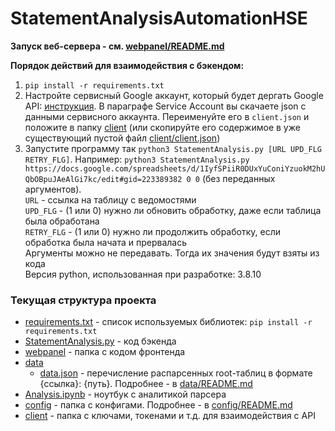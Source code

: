 # StatementAnalysisAutomationHSE

**Запуск веб-сервера - см. [webpanel/README.md](https://github.com/timofeeva-yuv/StatementAnalysisAutomationHSE/blob/main/webpanel/README.md)**

**Порядок действий для взаимодействия с бэкендом:**
1. `pip install -r requirements.txt`
2. Настройте сервисный Google аккаунт, который будет дергать Google API: [инструкция](https://pygsheets.readthedocs.io/en/staging/authorization.html). В параграфе Service Account вы скачаете json с данными сервисного аккаунта. Переименуйте его в `client.json` и положите в папку [client](https://github.com/timofeeva-yuv/StatementAnalysisAutomationHSE/blob/main/client) (или скопируйте его содержимое в уже существующий пустой файл [client/client.json](https://github.com/timofeeva-yuv/StatementAnalysisAutomationHSE/blob/main/client/client.json))
3. Запустите программу так `python3 StatementAnalysis.py [URL UPD_FLG RETRY_FLG]`. Например: `python3 StatementAnalysis.py https://docs.google.com/spreadsheets/d/1IyfSPiiR0DUxYuConiYzuokM2hUQbOBpuJAeAlGi7kc/edit#gid=223389382 0 0` (без переданных аргументов).  
`URL` - ссылка на таблицу с ведомостями  
`UPD_FLG` - (1 или 0) нужно ли обновить обработку, даже если таблица была обработана  
`RETRY_FLG` - (1 или 0) нужно ли продолжить обработку, если обработка была начата и прервалась  
Аргументы можно не передавать. Тогда их значения будут взяты из кода  
Версия python, использованная при разработке: 3.8.10
 
### Текущая структура проекта

* [requirements.txt](https://github.com/timofeeva-yuv/StatementAnalysisAutomationHSE/blob/main/requirements.txt) - список используемых библиотек: `pip install -r requirements.txt`
* [StatementAnalysis.py](https://github.com/timofeeva-yuv/StatementAnalysisAutomationHSE/blob/main/StatementAnalysis.py) - код бэкенда
* [webpanel](https://github.com/timofeeva-yuv/StatementAnalysisAutomationHSE/blob/main/webpanel) - папка с кодом фронтенда
* [data](https://github.com/timofeeva-yuv/StatementAnalysisAutomationHSE/blob/main/data)
   * [data.json](https://github.com/timofeeva-yuv/StatementAnalysisAutomationHSE/blob/main/data/data.json) - перечисление распарсенных root-таблиц в формате {ссылка}: {путь}. Подробнее - в [data/README.md](https://github.com/timofeeva-yuv/StatementAnalysisAutomationHSE/blob/main/data/README.md)
* [Analysis.ipynb](https://github.com/timofeeva-yuv/StatementAnalysisAutomationHSE/blob/main/Analysis.ipynb) - ноутбук с аналитикой парсера
* [config](https://github.com/timofeeva-yuv/StatementAnalysisAutomationHSE/blob/main/config) - папка с конфигами. Подробнее - в [config/README.md](https://github.com/timofeeva-yuv/StatementAnalysisAutomationHSE/blob/main/config/README.md)
* [client](https://github.com/timofeeva-yuv/StatementAnalysisAutomationHSE/blob/main/client) - папка с ключами, токенами и т.д. для взаимодействия с API
